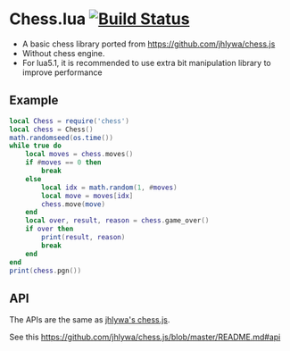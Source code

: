 # Chess.lua [![Build Status](https://travis-ci.com/FlynnWhatever/chess.lua.svg?branch=master)](https://travis-ci.com/FlynnWhatever/chess.lua)

- A basic chess library ported from https://github.com/jhlywa/chess.js
- Without chess engine.
- For lua5.1, it is recommended to use extra bit manipulation library to improve performance

## Example

```lua
local Chess = require('chess')
local chess = Chess()
math.randomseed(os.time())
while true do
    local moves = chess.moves()
    if #moves == 0 then
        break
    else
        local idx = math.random(1, #moves)
        local move = moves[idx]
        chess.move(move)
    end
    local over, result, reason = chess.game_over()
    if over then
        print(result, reason)
        break
    end
end
print(chess.pgn())
```

## API

The APIs are the same as [jhlywa's chess.js](https://github.com/jhlywa/chess.js).

See this https://github.com/jhlywa/chess.js/blob/master/README.md#api

